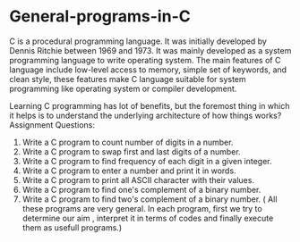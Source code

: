 # General-programs-in-C
C is a procedural programming language. It was initially developed by Dennis Ritchie between 1969 and 1973. It was mainly developed as a system programming language to write operating system. The main features of C language include low-level access to memory, simple set of keywords, and clean style, these features make C language suitable for system programming like operating system or compiler development.

Learning C programming has lot of benefits, but the foremost thing in which it helps is to understand the underlying architecture of how things works?
Assignment Questions:
1. Write a C program to count number of digits in a number.
2. Write a C program to swap first and last digits of a number.
3. Write a C program to find frequency of each digit in a given integer.
4. Write a C program to enter a number and print it in words.
5. Write a C program to print all ASCII character with their values.
6. Write a C program to find one's complement of a binary number.
7. Write a C program to find two's complement of a binary number.
( All these programs are very general. In each program, first we try to determine our aim , interpret it in terms of codes and finally execute them as usefull programs.)
